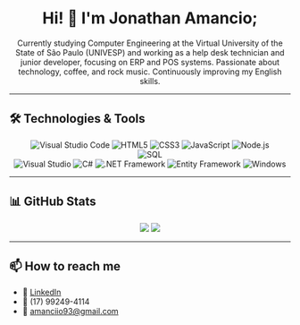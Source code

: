 <h1 align="center">Hi! 👋 I'm Jonathan Amancio;</h1>

<p align="center">
  Currently studying Computer Engineering at the Virtual University of the State of São Paulo (UNIVESP) and working as a help desk technician and junior developer, focusing on ERP and POS systems. Passionate about technology, coffee, and rock music. Continuously improving my English skills.
</p>

---

## 🛠️ Technologies & Tools

<p align="center">
  <img src="https://img.shields.io/badge/VS Code-007ACC?style=for-the-badge&logo=visual-studio-code&logoColor=white" alt="Visual Studio Code"/>
  <img src="https://img.shields.io/badge/HTML5-E34F26?style=for-the-badge&logo=html5&logoColor=white" alt="HTML5"/>
  <img src="https://img.shields.io/badge/CSS3-1572B6?style=for-the-badge&logo=css3&logoColor=white" alt="CSS3"/>
  <img src="https://img.shields.io/badge/JavaScript-F7DF1E?style=for-the-badge&logo=javascript&logoColor=black" alt="JavaScript"/>
  <img src="https://img.shields.io/badge/Node.js-339933?style=for-the-badge&logo=nodedotjs&logoColor=white" alt="Node.js"/>
  <br>
  <img src="https://img.shields.io/badge/SQL-003B57?style=for-the-badge&logo=postgresql&logoColor=white" alt="SQL"/>  
  <br>
  <img src="https://img.shields.io/badge/Visual Studio-5C2D91?style=for-the-badge&logo=visual-studio&logoColor=white" alt="Visual Studio"/>
  <img src="https://img.shields.io/badge/C%23-239120?style=for-the-badge&logo=c-sharp&logoColor=white" alt="C#"/>
  <img src="https://img.shields.io/badge/.NET-512BD4?style=for-the-badge&logo=dotnet&logoColor=white" alt=".NET Framework"/> 
  <img src="https://img.shields.io/badge/Entity%20Framework-6DB33F?style=for-the-badge&logo=.net&logoColor=white" alt="Entity Framework"/>
  <img src="https://img.shields.io/badge/Windows-0078D6?style=for-the-badge&logo=windows&logoColor=white" alt="Windows"/>
</p>

---

## 📊 GitHub Stats

<p align="center">
  <img src="https://github-readme-stats.vercel.app/api?username=amanciio93&show_icons=true&theme=tokyonight" />
  <img src="https://github-readme-stats.vercel.app/api/top-langs/?username=amanciio93&layout=compact&theme=tokyonight" />
</p>

---

## 📫 How to reach me

- 💼 <a href="https://www.linkedin.com/in/amanciio93" target="_blank">LinkedIn</a> 
- 📱 (17) 99249-4114
- 📧 amanciio93@gmail.com
